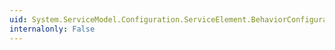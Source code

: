 ```yaml
---
uid: System.ServiceModel.Configuration.ServiceElement.BehaviorConfiguration
internalonly: False
---
```


